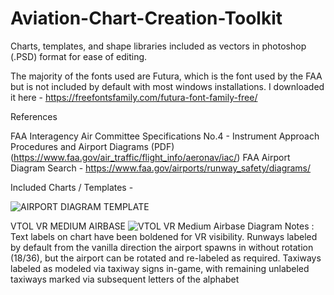 # Aviation-Chart-Creation-Toolkit
Charts, templates, and shape libraries included as vectors in photoshop (.PSD) format for ease of editing.

The majority of the fonts used are Futura, which is the font used by the FAA but is not included by default with most windows installations. I downloaded it here - https://freefontsfamily.com/futura-font-family-free/

References

FAA Interagency Air Committee Specifications No.4 - Instrument Approach Procedures and Airport Diagrams (PDF) (https://www.faa.gov/air_traffic/flight_info/aeronav/iac/)
FAA Airport Diagram Search - https://www.faa.gov/airports/runway_safety/diagrams/

Included Charts / Templates -

![AIRPORT DIAGRAM TEMPLATE](https://user-images.githubusercontent.com/25518488/218267650-831e2f16-a8d8-4fc0-99df-2db3fcdf1453.png)

VTOL VR MEDIUM AIRBASE
![VTOL VR Medium Airbase Diagram](https://user-images.githubusercontent.com/25518488/218267933-d848602c-dcd6-454c-bd65-fc5937fe3e40.png)
    Notes : Text labels on chart have been boldened for VR visibility. Runways labeled by default from the vanilla direction the airport spawns in without rotation (18/36), but the airport can be rotated and re-labeled as required. Taxiways labeled as modeled via taxiway signs in-game, with remaining unlabeled taxiways marked via subsequent letters of the alphabet
